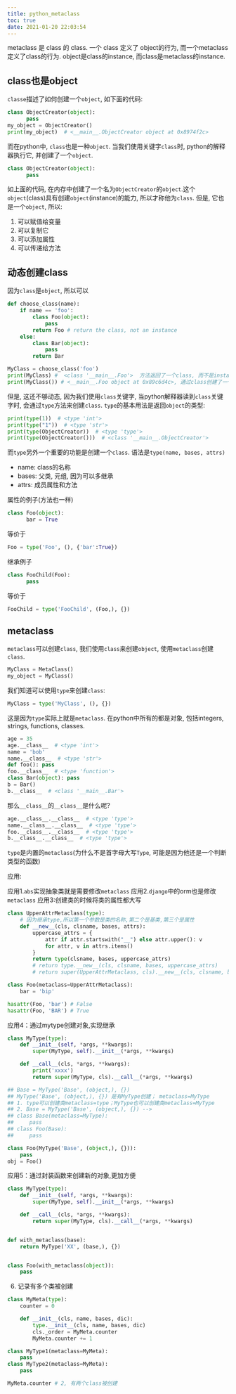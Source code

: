 ```yaml
---
title: python_metaclass
toc: true
date: 2021-01-20 22:03:54
---
```


metaclass 是 class 的 class.
一个 class 定义了 object的行为, 而一个metaclass 定义了class的行为.
object是class的instance, 而class是metaclass的instance.

## class也是object
`classe`描述了如何创建一个`object`, 如下面的代码:
```python
class ObjectCreator(object):
      pass
my_object = ObjectCreator()
print(my_object)  # <__main__.ObjectCreator object at 0x8974f2c>
```
而在python中, `class`也是一种`object`. 当我们使用关键字`class`时, python的解释器执行它, 并创建了一个`object`.
```py
class ObjectCreator(object):
      pass
```
如上面的代码, 在内存中创建了一个名为`ObjectCreator`的`object`.这个`object`(class)具有创建`object`(instance)的能力, 所以才称他为`class`.
但是, 它也是一个`object`, 所以:
1. 可以赋值给变量
2. 可以复制它
3. 可以添加属性
4. 可以传递给方法

## 动态创建class
因为`class`是`object`, 所以可以
```python
def choose_class(name):
    if name == 'foo':
        class Foo(object):
            pass
        return Foo # return the class, not an instance
    else:
        class Bar(object):
            pass
        return Bar

MyClass = choose_class('foo')
print(MyClass) #  <class '__main__.Foo'>  方法返回了一个class, 而不是instance
print(MyClass()) # <__main__.Foo object at 0x89c6d4c>, 通过class创建了一个instance
```
但是, 这还不够动态, 因为我们使用`class`关键字, 当python解释器读到`class`关键字时, 会通过`type`方法来创建`class`.
`type`的基本用法是返回`object`的类型:
```py
print(type(1))  # <type 'int'>
print(type("1"))  # <type 'str'>
print(type(ObjectCreator))  # <type 'type'>
print(type(ObjectCreator()))  # <class '__main__.ObjectCreator'>
```
而`type`另外一个重要的功能是创建一个`class`. 语法是`type(name, bases, attrs)`
- name: class的名称
- bases: 父类, 元组, 因为可以多继承
- attrs: 成员属性和方法

属性的例子(方法也一样)
```py
class Foo(object):
      bar = True
```
等价于
```python
Foo = type('Foo', (), {'bar':True})
```
继承例子
```py
class FooChild(Foo):
      pass
```
等价于
```py
FooChild = type('FooChild', (Foo,), {})
```

## metaclass
`metaclass`可以创建`class`, 我们使用`class`来创建`object`, 使用`metaclass`创建`class`.
```python
MyClass = MetaClass()
my_object = MyClass()
```
我们知道可以使用`type`来创建`class`:
```py
MyClass = type('MyClass', (), {})
```
这是因为`type`实际上就是`metaclass`. 在python中所有的都是对象, 包括integers, strings, functions, classes. 
```python
age = 35
age.__class__  # <type 'int'>
name = 'bob'
name.__class__  # <type 'str'>
def foo(): pass
foo.__class__  # <type 'function'>
class Bar(object): pass
b = Bar()
b.__class__  # <class '__main__.Bar'>
```
那么`__class__`的`__class__`是什么呢?
```py
age.__class__.__class__  # <type 'type'>
name.__class__.__class__  # <type 'type'>
foo.__class__.__class__  # <type 'type'>
b.__class__.__class__  # <type 'type'>
```
`type`是内置的`metaclass`(为什么不是首字母大写`Type`, 可能是因为他还是一个判断类型的函数)




应用:

应用1.`abs`实现抽象类就是需要修改`metaclass`
应用2.`django`中的orm也是修改`metaclass`
应用3:创建类的时候将类的属性都大写
```python
class UpperAttrMetaclass(type):
    # 因为继承type,所以第一个参数是类的名称,第二个是基类,第三个是属性
    def __new__(cls, clsname, bases, attrs): 
        uppercase_attrs = {
            attr if attr.startswith("__") else attr.upper(): v
            for attr, v in attrs.items()
        }
        return type(clsname, bases, uppercase_attrs)
        # return type.__new__(cls, clsname, bases, uppercase_attrs)
        # return super(UpperAttrMetaclass, cls).__new__(cls, clsname, bases, uppercase_attrs)

class Foo(metaclass=UpperAttrMetaclass):
    bar = 'bip'

hasattr(Foo, 'bar') # False
hasattr(Foo, 'BAR') # True
```

应用4：通过mytype创建对象,实现继承
```python
class MyType(type):
    def __init__(self, *args, **kwargs):
        super(MyType, self).__init__(*args, **kwargs)

    def __call__(cls, *args, **kwargs):
        print('xxxx')
        return super(MyType, cls).__call__(*args, **kwargs)

## Base = MyType('Base', (object,), {})
## MyType('Base', (object,), {}) 是有MyType创建； metaclass=MyType
## 1. type可以创建类metaclass=type；MyType也可以创建类metaclass=MyType
## 2. Base = MyType('Base', (object,), {}) -->
## class Base(metaclass=MyType):
##     pass
## class Foo(Base):
##     pass

class Foo(MyType('Base', (object,), {})):
    pass
obj = Foo()

```

应用5：通过封装函数来创建新的对象,更加方便
```python
class MyType(type):
    def __init__(self, *args, **kwargs):
        super(MyType, self).__init__(*args, **kwargs)

    def __call__(cls, *args, **kwargs):
        return super(MyType, cls).__call__(*args, **kwargs)


def with_metaclass(base):
    return MyType('XX', (base,), {})


class Foo(with_metaclass(object)):
    pass
```

6. 记录有多个类被创建
```python
class MyMeta(type):
    counter = 0

    def __init__(cls, name, bases, dic):
        type.__init__(cls, name, bases, dic)
        cls._order = MyMeta.counter
        MyMeta.counter += 1

class MyType1(metaclass=MyMeta):
    pass
class MyType2(metaclass=MyMeta):
    pass

MyMeta.counter # 2, 有两个class被创建
```
